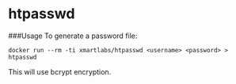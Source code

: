 # htpasswd

###Usage
To generate a password file:

`docker run --rm -ti xmartlabs/htpasswd <username> <password> > htpasswd`

This will use bcrypt encryption.

